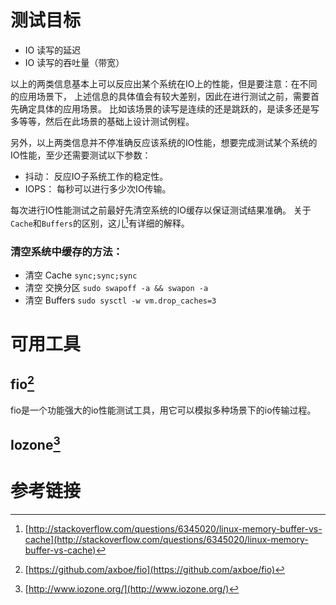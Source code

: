 # 测试目标

* IO 读写的延迟
* IO 读写的吞吐量（带宽）

以上的两类信息基本上可以反应出某个系统在IO上的性能，但是要注意：在不同的应用场景下，
上述信息的具体值会有较大差别，因此在进行测试之前，需要首先确定具体的应用场景。
比如该场景的读写是连续的还是跳跃的，是读多还是写多等等，然后在此场景的基础上设计测试例程。

另外，以上两类信息并不停准确反应该系统的IO性能，想要完成测试某个系统的IO性能，至少还需要测试以下参数：

* 抖动： 反应IO子系统工作的稳定性。
* IOPS： 每秒可以进行多少次IO传输。

每次进行IO性能测试之前最好先清空系统的IO缓存以保证测试结果准确。
关于`Cache`和`Buffers`的区别，这儿[^3]有详细的解释。

### 清空系统中缓存的方法：
* 清空 Cache `sync;sync;sync`
* 清空 交换分区 `sudo swapoff -a && swapon -a`
* 清空 Buffers `sudo sysctl -w vm.drop_caches=3`

# 可用工具

## fio[^1]

fio是一个功能强大的io性能测试工具，用它可以模拟多种场景下的io传输过程。

## Iozone[^2]

# 参考链接
[^1]: [https://github.com/axboe/fio](https://github.com/axboe/fio)
[^2]: [http://www.iozone.org/](http://www.iozone.org/)
[^3]: [http://stackoverflow.com/questions/6345020/linux-memory-buffer-vs-cache](http://stackoverflow.com/questions/6345020/linux-memory-buffer-vs-cache)